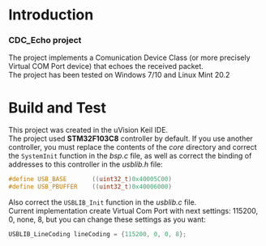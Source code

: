 # Introduction 
### CDC_Echo project
The project implements a Comunication Device Class (or more precisely Virtual COM Port device) that echoes the received packet.  
The project has been tested on Windows 7/10 and Linux Mint 20.2
# Build and Test
This project was created in the uVision Keil IDE.  
The project used **STM32F103C8** controller by default. If you use another controller, you must replace the contents of the *core* directory and correct the `SystemInit` function in the *bsp.с* file, as well as correct the binding of addresses to this controller in the *usblib.h* file:  
```c
#define USB_BASE       ((uint32_t)0x40005C00)
#define USB_PBUFFER    ((uint32_t)0x40006000)
```
Also correct the `USBLIB_Init` function in the *usblib.c* file.  
Current implementation create Virtual Com Port with next settings: 115200, 0, none, 8, but you can change these settings as you want:
```c
USBLIB_LineCoding lineCoding = {115200, 0, 0, 8};
```
